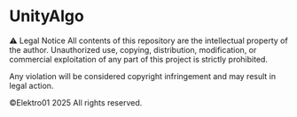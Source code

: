 # UnityAlgo
⚠️ Legal Notice
All contents of this repository are the intellectual property of the author.
Unauthorized use, copying, distribution, modification, or commercial exploitation of any part of this project is strictly prohibited.

Any violation will be considered copyright infringement and may result in legal action.

©Elektro01 2025
All rights reserved.
